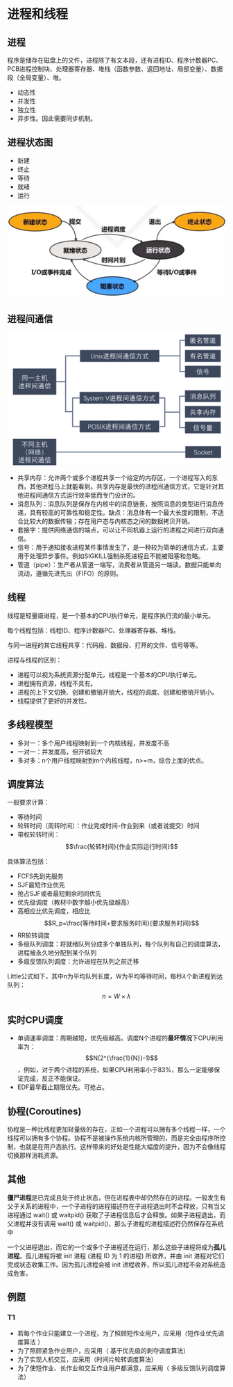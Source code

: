 # 进程和线程

## 进程

程序是储存在磁盘上的文件，进程除了有文本段，还有进程ID、程序计数器PC、PCB进程控制块、处理器寄存器、堆栈（函数参数、返回地址、局部变量）、数据段（全局变量）、堆。

- 动态性
- 并发性
- 独立性
- 异步性。因此需要同步机制。

## 进程状态图

- 新建
- 终止
- 等待
- 就绪
- 运行

![](./img/jcztt.png)

## 进程间通信

![](./img/os-20240314073226.png)

- 共享内存：允许两个或多个进程共享一个给定的内存区，一个进程写⼊的东西，其他进程⻢上就能看到。共享内存是最快的进程间通信方式，它是针对其他进程间通信方式运行效率低而专门设计的。
- 消息队列：消息队列是保存在内核中的消息链表，按照消息的类型进行消息传递，具有较高的可靠性和稳定性。缺点：消息体有一个最大长度的限制，不适合比较大的数据传输；存在用户态与内核态之间的数据拷贝开销。
- 套接字：提供网络通信的端点，可以让不同机器上运行的进程之间进行双向通信。
- 信号：用于通知接收进程某件事情发生了，是一种较为简单的通信方式，主要用于处理异步事件。例如SIGKILL强制杀死进程且不能被阻塞和忽略。
- 管道（pipe）：生产者从管道一端写，消费者从管道另一端读。数据只能单向流动，遵循先进先出（FIFO）的原则。

## 线程

线程是轻量级进程，是一个基本的CPU执行单元，是程序执行流的最小单元。

每个线程包括：线程ID、程序计数器PC、处理器寄存器、堆栈。

与同一进程的其它线程共享：代码段、数据段、打开的文件、信号等等。

进程与线程的区别：

- 进程可以视为系统资源分配单元，线程是一个基本的CPU执行单元。
- 进程拥有资源，线程不具有。
- 进程的上下文切换、创建和撤销开销大，线程的调度、创建和撤销开销小。
- 线程提供了更好的并发性。

## 多线程模型

- 多对一：多个用户线程映射到一个内核线程，并发度不高
- 一对一：并发度高，但开销较大
- 多对多：n个用户线程映射到m个内核线程，n>=m，综合上面的优点。

## 调度算法

一般要求计算：

- 等待时间
- 轮转时间（周转时间）：作业完成时间-作业到来（或者说提交）时间
- 带权轮转时间：$$\frac{轮转时间}{作业实际运行时间}$$

具体算法包括：

- FCFS先到先服务
- SJF最短作业优先
- 抢占SJF或者最短剩余时间优先
- 优先级调度（教材中数字越小优先级越高）
- 高相应比优先调度，相应比$$R_p=\frac{等待时间+要求服务时间}{要求服务时间}$$
- RR轮转调度
- 多级队列调度：将就绪队列分成多个单独队列，每个队列有自己的调度算法，进程被永久地分配到某个队列
- 多级反馈队列调度：允许进程在队列之前迁移

Little公式如下，其中n为平均队列长度，W为平均等待时间，每秒$\lambda$个新进程到达队列：
$$
n=W\times \lambda
$$
## 实时CPU调度

- 单调速率调度：周期越短，优先级越高。调度N个进程的**最坏情况**下CPU利用率为：$$N(2^{\frac{1}{N}}-1)$$，例如，对于两个进程的系统，如果CPU利用率小于83%，那么一定能够保证完成，反正不能保证。
- EDF最早截止期限优先。可抢占。

## 协程(Coroutines)

协程是一种比线程更加轻量级的存在，正如一个进程可以拥有多个线程一样，一个线程可以拥有多个协程。协程不是被操作系统内核所管理的，而是完全由程序所控制，也就是在用户态执行。这样带来的好处是性能大幅度的提升，因为不会像线程切换那样消耗资源。

## 其他

**僵尸进程**是已完成且处于终止状态，但在进程表中却仍然存在的进程。一般发生有父子关系的进程中，一个子进程的进程描述符在子进程退出时不会释放，只有当父进程通过 wait() 或 waitpid() 获取了子进程信息后才会释放。如果子进程退出，而父进程并没有调用 wait() 或 waitpid()，那么子进程的进程描述符仍然保存在系统中

一个父进程退出，而它的一个或多个子进程还在运行，那么这些子进程将成为**孤儿进程**。孤儿进程将被 init 进程 (进程 ID 为 1 的进程) 所收养，并由 init 进程对它们完成状态收集工作。因为孤儿进程会被 init 进程收养，所以孤儿进程不会对系统造成危害。

## 例题

### T1

- 若每个作业只能建立一个进程，为了照顾短作业用户，应采用（短作业优先调度算法 ）
- 为了照顾紧急作业用户，应采用（ 基于优先级的剥夺调度算法）
- 为了实现人机交互，应采用（时间片轮转调度算法）
- 为了使短作业、长作业和交互作业用户都满意，应采用（ 多级反馈队列调度算法）

